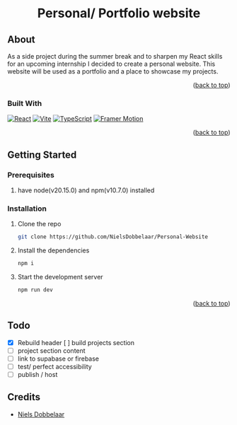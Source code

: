 <a name="readme-top"></a>

<br />
<div align="center">
  <h1 align="center">Personal/ Portfolio website</h1>
</div>

## About

As a side project during the summer break and to sharpen my React skills for an upcoming internship I decided to create a personal website. This website will be used as a portfolio and a place to showcase my projects.

<p align="right">(<a href="#readme-top">back to top</a>)</p>

### Built With

[![React][React-badge]][React-url]
[![Vite][Vite-badge]][Vite-url]
[![TypeScript][TypeScript-badge]][TypeScript-url]
[![Framer Motion][FramerMotion-badge]][FramerMotion-url]

<p align="right">(<a href="#readme-top">back to top</a>)</p>

## Getting Started

### Prerequisites

1. have node(v20.15.0) and npm(v10.7.0) installed

### Installation

1. Clone the repo
   ```sh
   git clone https://github.com/NielsDobbelaar/Personal-Website
   ```
2. Install the dependencies
   ```sh
   npm i
   ```
3. Start the development server
   ```sh
   npm run dev
   ```

<p align="right">(<a href="#readme-top">back to top</a>)</p>

## Todo

- [x] Rebuild header
  [ ] build projects section
- [ ] project section content
- [ ] link to supabase or firebase
- [ ] test/ perfect accessibility
- [ ] publish / host

## Credits

- [Niels Dobbelaar](https://github.com/NielsDobbelaar)

[React-badge]: https://img.shields.io/badge/React-20232a?style=for-the-badge&logo=react&logoColor=61DAFB
[React-url]: https://reactjs.org/
[Vite-badge]: https://img.shields.io/badge/Vite-646CFF?style=for-the-badge&logo=vite&logoColor=ffffff
[Vite-url]: https://vitejs.dev/
[TypeScript-badge]: https://img.shields.io/badge/TypeScript-3178C6?style=for-the-badge&logo=typescript&logoColor=ffffff
[TypeScript-url]: https://www.typescriptlang.org/
[FramerMotion-badge]: https://img.shields.io/badge/Framer%20Motion-0055FF?style=for-the-badge&logo=framer&logoColor=ffffff
[FramerMotion-url]: https://www.framer.com/motion/

